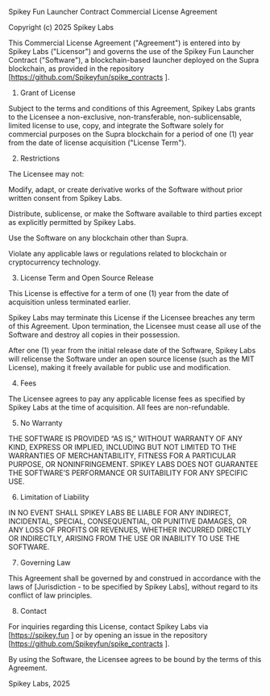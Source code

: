 Spikey Fun Launcher Contract Commercial License Agreement

Copyright (c) 2025 Spikey Labs

This Commercial License Agreement ("Agreement") is entered into by Spikey Labs ("Licensor") and governs the use of the Spikey Fun Launcher Contract ("Software"), a blockchain-based launcher deployed on the Supra blockchain, as provided in the repository [https://github.com/Spikeyfun/spike_contracts
].

1. Grant of License

Subject to the terms and conditions of this Agreement, Spikey Labs grants to the Licensee a non-exclusive, non-transferable, non-sublicensable, limited license to use, copy, and integrate the Software solely for commercial purposes on the Supra blockchain for a period of one (1) year from the date of license acquisition ("License Term").

2. Restrictions

The Licensee may not:

Modify, adapt, or create derivative works of the Software without prior written consent from Spikey Labs.

Distribute, sublicense, or make the Software available to third parties except as explicitly permitted by Spikey Labs.

Use the Software on any blockchain other than Supra.

Violate any applicable laws or regulations related to blockchain or cryptocurrency technology.

3. License Term and Open Source Release

This License is effective for a term of one (1) year from the date of acquisition unless terminated earlier.

Spikey Labs may terminate this License if the Licensee breaches any term of this Agreement. Upon termination, the Licensee must cease all use of the Software and destroy all copies in their possession.

After one (1) year from the initial release date of the Software, Spikey Labs will relicense the Software under an open source license (such as the MIT License), making it freely available for public use and modification.

4. Fees

The Licensee agrees to pay any applicable license fees as specified by Spikey Labs at the time of acquisition. All fees are non-refundable.

5. No Warranty

THE SOFTWARE IS PROVIDED “AS IS,” WITHOUT WARRANTY OF ANY KIND, EXPRESS OR IMPLIED, INCLUDING BUT NOT LIMITED TO THE WARRANTIES OF MERCHANTABILITY, FITNESS FOR A PARTICULAR PURPOSE, OR NONINFRINGEMENT. SPIKEY LABS DOES NOT GUARANTEE THE SOFTWARE’S PERFORMANCE OR SUITABILITY FOR ANY SPECIFIC USE.

6. Limitation of Liability

IN NO EVENT SHALL SPIKEY LABS BE LIABLE FOR ANY INDIRECT, INCIDENTAL, SPECIAL, CONSEQUENTIAL, OR PUNITIVE DAMAGES, OR ANY LOSS OF PROFITS OR REVENUES, WHETHER INCURRED DIRECTLY OR INDIRECTLY, ARISING FROM THE USE OR INABILITY TO USE THE SOFTWARE.

7. Governing Law

This Agreement shall be governed by and construed in accordance with the laws of [Jurisdiction - to be specified by Spikey Labs], without regard to its conflict of law principles.

8. Contact

For inquiries regarding this License, contact Spikey Labs via [https://spikey.fun
] or by opening an issue in the repository [https://github.com/Spikeyfun/spike_contracts
].

By using the Software, the Licensee agrees to be bound by the terms of this Agreement.

Spikey Labs, 2025
